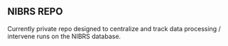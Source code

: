 ## NIBRS REPO

Currently private repo designed to centralize and track data processing / intervene runs on the NIBRS database.

